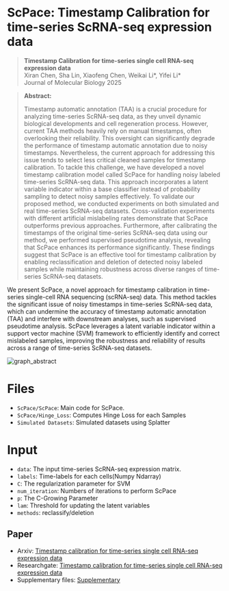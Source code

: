 # ScPace: Timestamp Calibration for time-series ScRNA-seq expression data

> **Timestamp Calibration for time-series single cell RNA-seq expression data**<br>
>  Xiran Chen, Sha Lin, Xiaofeng Chen, Weikai Li*, Yifei Li*<br>
>  Journal of Molecular Biology 2025<br>

> **Abstract:** 
>
> Timestamp automatic annotation (TAA) is a crucial procedure for analyzing time-series
 ScRNA-seq data, as they unveil dynamic biological developments and cell
 regeneration process. However, current TAA methods heavily rely on manual
 timestamps, often overlooking their reliability. This oversight can significantly degrade
 the performance of timestamp automatic annotation due to noisy timestamps.
 Nevertheless, the current approach for addressing this issue tends to select less critical
 cleaned samples for timestamp calibration. To tackle this challenge, we have
 developed a novel timestamp calibration model called ScPace for handling noisy
 labeled time-series ScRNA-seq data. This approach incorporates a latent variable
 indicator within a base classifier instead of probability sampling to detect noisy samples
 effectively. To validate our proposed method, we conducted experiments on both
 simulated and real time-series ScRNA-seq datasets. Cross-validation experiments with
 different artificial mislabeling rates demonstrate that ScPace outperforms previous
 approaches. Furthermore, after calibrating the timestamps of the original time-series
 ScRNA-seq data using our method, we performed supervised pseudotime analysis,
 revealing that ScPace enhances its performance significantly. These findings suggest
 that ScPace is an effective tool for timestamp calibration by enabling reclassification
 and deletion of detected noisy labeled samples while maintaining robustness across
 diverse ranges of time-series ScRNA-seq datasets.


We present ScPace, a novel approach for timestamp calibration in time-series single-cell RNA sequencing (scRNA-seq) data. This method tackles the significant issue of noisy timestamps in time-series ScRNA-seq data, which can undermine the accuracy of timestamp automatic annotation (TAA) and interfere with downstream analyses, such as supervised pseudotime analysis. ScPace leverages a latent variable indicator within a support vector machine (SVM) framework to efficiently identify and correct mislabeled samples, improving the robustness and reliability of results across a range of time-series ScRNA-seq datasets.

![graph_abstract](https://github.com/user-attachments/assets/ed7bbfb3-6c54-4109-97fb-916777b8f6ae)

# Files
- `ScPace/ScPace`: Main code for ScPace.
- `ScPace/Hinge_Loss`: Computes Hinge Loss for each Samples
- `Simulated Datasets`: Simulated datasets using Splatter


# Input

- `data`: The input time-series ScRNA-seq expression matrix.
- `labels`: Time-labels for each cells(Numpy Ndarray)
- `C`: The regularization parameter for SVM
- `num_iteration`: Numbers of iterations to perform ScPace
- `p`: The C-Growing Parameter
- `lam`: Threshold for updating the latent variables
- `methods`: reclassify/deletion

## Paper
- Arxiv: [Timestamp calibration for time-series single cell RNA-seq expression data](https://arxiv.org/abs/2412.03027)
- Researchgate: [Timestamp calibration for time-series single cell RNA-seq expression data](https://www.researchgate.net/publication/386426329_Timestamp_calibration_for_time-series_single_cell_RNA-seq_expression_data)
- Supplementary files: [Supplementary](https://www.researchgate.net/publication/389051068_SupplementaryScPacedocx?_tp=eyJjb250ZXh0Ijp7InBhZ2UiOiJwcm9maWxlIiwicHJldmlvdXNQYWdlIjpudWxsLCJwb3NpdGlvbiI6InBhZ2VDb250ZW50In19)
